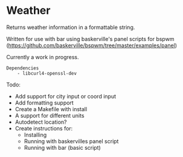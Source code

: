 Weather
=======

Returns weather information in a formattable string.

Written for use with bar using baskerville's panel scripts for bspwm
(https://github.com/baskerville/bspwm/tree/master/examples/panel)

Currently a work in progress.


    Dependencies
        - libcurl4-openssl-dev


Todo:
- Add support for city input or coord input
- Add formatting support
- Create a Makefile with install
- A support for different units
- Autodetect location?
- Create instructions for:
    - Installing
    - Running with baskervilles panel script
    - Running with bar (basic script)
